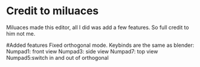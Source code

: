 # Credit to miluaces
Miluaces made this editor, all I did was add a few features. So full credit to him not me.

#Added features
Fixed orthogonal mode. Keybinds are the same as blender:
Numpad1: front view
Numpad3: side view
Numpad7: top view
Numpad5:switch in and out of orthogonal
